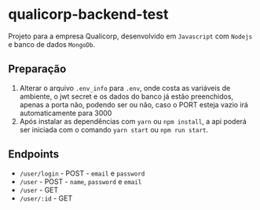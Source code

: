 # qualicorp-backend-test

Projeto para a empresa Qualicorp, desenvolvido em `Javascript` com `Nodejs` e banco de dados `MongoDb`.

## Preparação

1. Alterar o arquivo `.env_info` para `.env`, onde costa as variáveis de ambiente, o jwt secret e os dados do banco já estão preenchidos, apenas a porta não, podendo ser ou não, caso o PORT esteja vazio irá automaticamente para 3000
2. Após instalar as dependências com `yarn` ou `npm install`, a api poderá ser iniciada com o comando `yarn start` ou `npm run start`.

## Endpoints
- `/user/login` - POST  - `email` e `password`
- `/user` - POST - `name`, `password` e `email`
- `/user` - GET
- `/user/:id` - GET
